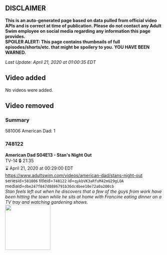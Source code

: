 ## DISCLAIMER
**This is an auto-generated page based on data pulled from official video APIs and is correct at time of publication. Please do not contact any Adult Swim employee on social media regarding any information this page provides.**  
**SPOILER ALERT: This page contains thumbnails of full episodes/shorts/etc. that might be spoilery to you. YOU HAVE BEEN WARNED.**  

_Last Update: April 21, 2020 at 01:00:35 EDT_
## Video added
No videos were added.  
## Video removed
### Summary
581006 American Dad: 1  
### 748122
**American Dad S04E13 - Stan's Night Out**  
TV-14 🔒 21:35  
⌛ April 21, 2020 at 00:29:00 EDT  
https://www.adultswim.com/videos/american-dad/stans-night-out  
seriesid=`581006` titleid=`748122` id=`qykbVK3aRfuM42mU29gLOA` mediaid=`dbe247f847d0886791b36dc4bee10e72a0a200cb`  
_Stan feels left out when he discovers that a few of the guys from work have been hitting the town while he sits at home with Francine eating dinner on a TV tray and watching gardening shows._  
<a href="https://i.cdn.turner.com/adultswim/big/image-upload/thumbnails/thumb-2_image-152777831366317.jpg"><img src="https://i.cdn.turner.com/adultswim/big/image-upload/thumbnails/thumb-2_image-152777831366317.jpg" height="144px" /></a>
